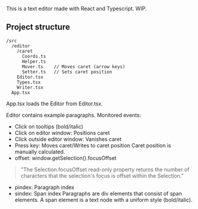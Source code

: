 This is a text editor made with React and Typescript. WIP.

## Project structure

```
/src
  /editor
    /caret
      Coords.ts
      Helper.ts
      Mover.ts    // Moves caret (arrow keys)
      Setter.ts   // Sets caret position
    Editor.tsx
    Types.tsx
    Writer.tsx
  App.tsx
```

App.tsx loads the Editor from Editor.tsx.

Editor contains example paragraphs.
Monitored events:
- Click on tooltips (bold/italic)
- Click on editor window: Positions caret
- Click outside editor window: Vanishes caret
- Press key: Moves caret/Writes to caret position
Caret position is manually calculated.
- offset: window.getSelection().focusOffset
> "The Selection.focusOffset read-only property returns the number of characters that the selection's focus is offset within the Selection."
- pindex: Paragraph index
- sindex: Span index
Paragraphs are div elements that consist of span elements. A span element is a text node with a uniform style (bold/italic).